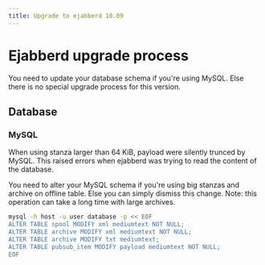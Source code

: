 ```yaml
---
title: Upgrade to ejabberd 18.09
---
```


# Ejabberd upgrade process

You need to update your database schema if you're using MySQL. Else there is
no special upgrade process for this version.

## Database

### MySQL

When using stanza larger than 64 KiB, payload were silently trunced by MySQL.
This raised errors when ejabberd was trying to read the content of the database.

You need to alter your MySQL schema if you're using big stanzas and archive on
offline table. Else you can simply dismiss this change.
Note: this operation can take a long time with large archives.

```bash
mysql -h host -u user database -p << EOF
ALTER TABLE spool MODIFY xml mediumtext NOT NULL;
ALTER TABLE archive MODIFY xml mediumtext NOT NULL;
ALTER TABLE archive MODIFY txt mediumtext;
ALTER TABLE pubsub_item MODIFY payload mediumtext NOT NULL;
EOF
```
